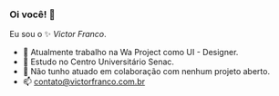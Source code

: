 ### Oi você! 👋

Eu sou o ✨ _Victor Franco_.

- 🔭 Atualmente trabalho na Wa Project como UI - Designer.
- 🌱 Estudo no Centro Universitário Senac.
- 👯 Não tunho atuado em colaboração com nenhum projeto aberto.
- 📫 contato@victorfranco.com.br
